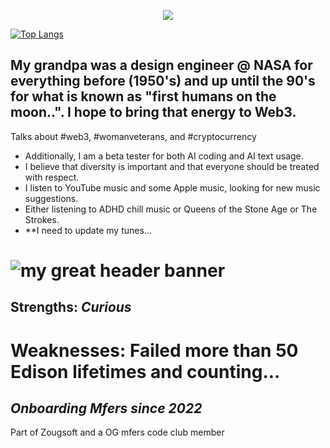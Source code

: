 <p align="center"><a href="https://github.com/SophiaG20/github-readme-stats">
  <img align="center" src="https://github-readme-stats.vercel.app/api?username=SophiaG20&show_icons=true&theme=purple" />
</a></p>

[![Top Langs](https://github-readme-stats.vercel.app/api/top-langs/?username=SophiaG20&layout=compact&theme=purple&card_width=800&langs_count=10)](https://github.com/SophiaG20/github-readme-stats)


## My grandpa was a design engineer @ NASA for everything before (1950's) and up until the 90's for what is known as "first humans on the moon..". I hope to bring that energy to Web3.
Talks about #web3, #womanveterans, and #cryptocurrency
 - Additionally, I am a beta tester for both AI coding and AI text usage. 
 - I believe that diversity is important and that everyone should be treated with respect.
 - I listen to YouTube music and some Apple music, looking for new music suggestions.
 - Either listening to ADHD chill music or Queens of the Stone Age or The Strokes. 
 - **I need to update my tunes...

# ![my great header banner](March.png)

## Strengths: ***Curious***

# Weaknesses: **Failed more than 50 Edison lifetimes and counting...**

## ***Onboarding Mfers since 2022***

Part of Zougsoft and a OG mfers code club member 
